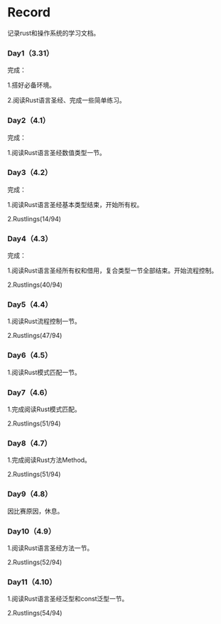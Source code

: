 # Record

记录rust和操作系统的学习文档。

### Day1（3.31）

完成：

1.搭好必备环境。

2.阅读Rust语言圣经、完成一些简单练习。

### Day2（4.1）

完成：

1.阅读Rust语言圣经数值类型一节。

### Day3（4.2）

完成：

1.阅读Rust语言圣经基本类型结束，开始所有权。

2.Rustlings(14/94)

### Day4（4.3）

完成：

1.阅读Rust语言圣经所有权和借用，复合类型一节全部结束。开始流程控制。

2.Rustlings(40/94)

### Day5（4.4）

1.阅读Rust流程控制一节。

2.Rustlings(47/94)

### Day6（4.5）

1.阅读Rust模式匹配一节。

### Day7（4.6）

1.完成阅读Rust模式匹配。

2.Rustlings(51/94)

### Day8（4.7）

1.完成阅读Rust方法Method。

2.Rustlings(51/94)

### Day9（4.8）

因比赛原因，休息。

### Day10（4.9）

1.阅读Rust语言圣经方法一节。

2.Rustlings(52/94)

### Day11（4.10）

1.阅读Rust语言圣经泛型和const泛型一节。

2.Rustlings(54/94)

